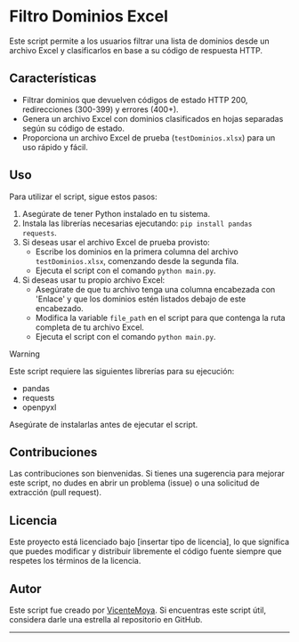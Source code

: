 # Filtro Dominios Excel

Este script permite a los usuarios filtrar una lista de dominios desde un archivo Excel y clasificarlos en base a su código de respuesta HTTP.

## Características

- Filtrar dominios que devuelven códigos de estado HTTP 200, redirecciones (300-399) y errores (400+).
- Genera un archivo Excel con dominios clasificados en hojas separadas según su código de estado.
- Proporciona un archivo Excel de prueba (`testDominios.xlsx`) para un uso rápido y fácil.

## Uso

Para utilizar el script, sigue estos pasos:

1. Asegúrate de tener Python instalado en tu sistema.
2. Instala las librerías necesarias ejecutando: `pip install pandas requests`.
3. Si deseas usar el archivo Excel de prueba provisto:
   - Escribe los dominios en la primera columna del archivo `testDominios.xlsx`, comenzando desde la segunda fila.
   - Ejecuta el script con el comando `python main.py`.
4. Si deseas usar tu propio archivo Excel:
   - Asegúrate de que tu archivo tenga una columna encabezada con 'Enlace' y que los dominios estén listados debajo de este encabezado.
   - Modifica la variable `file_path` en el script para que contenga la ruta completa de tu archivo Excel.
   - Ejecuta el script con el comando `python main.py`.

>[!WARNING]
>Este script requiere las siguientes librerías para su ejecución:
>- pandas
>- requests
>- openpyxl

Asegúrate de instalarlas antes de ejecutar el script.

## Contribuciones

Las contribuciones son bienvenidas. Si tienes una sugerencia para mejorar este script, no dudes en abrir un problema (issue) o una solicitud de extracción (pull request).

## Licencia

Este proyecto está licenciado bajo [insertar tipo de licencia], lo que significa que puedes modificar y distribuir libremente el código fuente siempre que respetes los términos de la licencia.

## Autor

Este script fue creado por [VicenteMoya](https://github.com/VicenteMoya). Si encuentras este script útil, considera darle una estrella al repositorio en GitHub.

---

